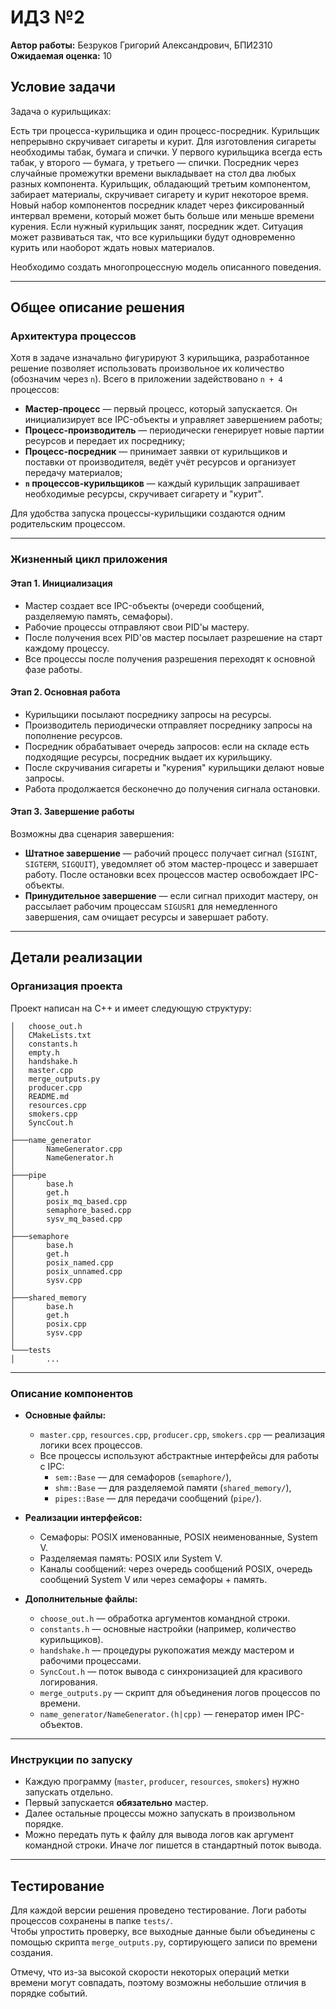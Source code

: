 # ИДЗ №2

**Автор работы:** Безруков Григорий Александрович, БПИ2310  
**Ожидаемая оценка:** 10

## Условие задачи

Задача о курильщиках:

Есть три процесса-курильщика и один процесс-посредник. Курильщик непрерывно скручивает сигареты и курит. Для изготовления сигареты необходимы табак, бумага и спички. У первого курильщика всегда есть табак, у второго — бумага, у третьего — спички. Посредник через случайные промежутки времени выкладывает на стол два любых разных компонента. Курильщик, обладающий третьим компонентом, забирает материалы, скручивает сигарету и курит некоторое время. Новый набор компонентов посредник кладет через фиксированный интервал времени, который может быть больше или меньше времени курения. Если нужный курильщик занят, посредник ждет. Ситуация может развиваться так, что все курильщики будут одновременно курить или наоборот ждать новых материалов.

Необходимо создать многопроцессную модель описанного поведения.

---

## Общее описание решения

### Архитектура процессов

Хотя в задаче изначально фигурируют 3 курильщика, разработанное решение позволяет использовать произвольное их количество (обозначим через `n`). Всего в приложении задействовано `n + 4` процессов:

- **Мастер-процесс** — первый процесс, который запускается. Он инициализирует все IPC-объекты и управляет завершением работы;
- **Процесс-производитель** — периодически генерирует новые партии ресурсов и передает их посреднику;
- **Процесс-посредник** — принимает заявки от курильщиков и поставки от производителя, ведёт учёт ресурсов и организует передачу материалов;
- **`n` процессов-курильщиков** — каждый курильщик запрашивает необходимые ресурсы, скручивает сигарету и "курит".

Для удобства запуска процессы-курильщики создаются одним родительским процессом.

---

### Жизненный цикл приложения

#### Этап 1. Инициализация

- Мастер создает все IPC-объекты (очереди сообщений, разделяемую память, семафоры).
- Рабочие процессы отправляют свои PID'ы мастеру.
- После получения всех PID'ов мастер посылает разрешение на старт каждому процессу.
- Все процессы после получения разрешения переходят к основной фазе работы.

#### Этап 2. Основная работа

- Курильщики посылают посреднику запросы на ресурсы.
- Производитель периодически отправляет посреднику запросы на пополнение ресурсов.
- Посредник обрабатывает очередь запросов: если на складе есть подходящие ресурсы, посредник выдает их курильщику.
- После скручивания сигареты и "курения" курильщики делают новые запросы.
- Работа продолжается бесконечно до получения сигнала остановки.

#### Этап 3. Завершение работы

Возможны два сценария завершения:

- **Штатное завершение** — рабочий процесс получает сигнал (`SIGINT`, `SIGTERM`, `SIGQUIT`), уведомляет об этом мастер-процесс и завершает работу. После остановки всех процессов мастер освобождает IPC-объекты.
- **Принудительное завершение** — если сигнал приходит мастеру, он рассылает рабочим процессам `SIGUSR1` для немедленного завершения, сам очищает ресурсы и завершает работу.

---

## Детали реализации

### Организация проекта

Проект написан на C++ и имеет следующую структуру:

```
│   choose_out.h
│   CMakeLists.txt
│   constants.h
│   empty.h
│   handshake.h
│   master.cpp
│   merge_outputs.py
│   producer.cpp
│   README.md
│   resources.cpp
│   smokers.cpp
│   SyncCout.h
│
├───name_generator
│       NameGenerator.cpp
│       NameGenerator.h
│
├───pipe
│       base.h
│       get.h
│       posix_mq_based.cpp
│       semaphore_based.cpp
│       sysv_mq_based.cpp
│
├───semaphore
│       base.h
│       get.h
│       posix_named.cpp
│       posix_unnamed.cpp
│       sysv.cpp
│
├───shared_memory
│       base.h
│       get.h
│       posix.cpp
│       sysv.cpp
│
└───tests
│       ...
```

---

### Описание компонентов

- **Основные файлы:**
  - `master.cpp`, `resources.cpp`, `producer.cpp`, `smokers.cpp` — реализация логики всех процессов.
  - Все процессы используют абстрактные интерфейсы для работы с IPC:
    - `sem::Base` — для семафоров (`semaphore/`),
    - `shm::Base` — для разделяемой памяти (`shared_memory/`),
    - `pipes::Base` — для передачи сообщений (`pipe/`).

- **Реализации интерфейсов:**
  - Семафоры: POSIX именованные, POSIX неименованные, System V.
  - Разделяемая память: POSIX или System V.
  - Каналы сообщений: через очередь сообщений POSIX, очередь сообщений System V или через семафоры + память.

- **Дополнительные файлы:**
  - `choose_out.h` — обработка аргументов командной строки.
  - `constants.h` — основные настройки (например, количество курильщиков).
  - `handshake.h` — процедуры рукопожатия между мастером и рабочими процессами.
  - `SyncCout.h` — поток вывода с синхронизацией для красивого логирования.
  - `merge_outputs.py` — скрипт для объединения логов процессов по времени.
  - `name_generator/NameGenerator.(h|cpp)` — генератор имен IPC-объектов.

---

### Инструкции по запуску

- Каждую программу (`master`, `producer`, `resources`, `smokers`) нужно запускать отдельно.
- Первый запускается **обязательно** мастер.
- Далее остальные процессы можно запускать в произвольном порядке.
- Можно передать путь к файлу для вывода логов как аргумент командной строки. Иначе лог пишется в стандартный поток вывода.

---

## Тестирование

Для каждой версии решения проведено тестирование. Логи работы процессов сохранены в папке `tests/`.  
Чтобы упростить проверку, все выходные данные были объединены с помощью скрипта `merge_outputs.py`, сортирующего записи по времени создания.

Отмечу, что из-за высокой скорости некоторых операций метки времени могут совпадать, поэтому возможны небольшие отличия в порядке событий.
